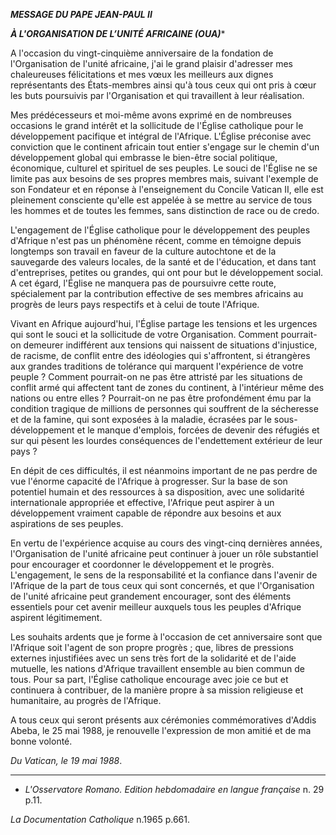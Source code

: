 ***MESSAGE DU PAPE JEAN-PAUL II***

***À L'ORGANISATION DE L’UNITÉ AFRICAINE (OUA)****

A l'occasion du vingt-cinquième anniversaire de la fondation de l'Organisation de l'unité africaine, j'ai le grand plaisir d'adresser mes chaleureuses félicitations et mes vœux les meilleurs aux dignes représentants des États-membres ainsi qu'à tous ceux qui ont pris à cœur les buts poursuivis par l'Organisation et qui travaillent à leur réalisation.

Mes prédécesseurs et moi-même avons exprimé en de nombreuses occasions le grand intérêt et la sollicitude de l'Église catholique pour le développement pacifique et intégral de l'Afrique. L'Église préconise avec conviction que le continent africain tout entier s'engage sur le chemin d'un développement global qui embrasse le bien-être social politique, économique, culturel et spirituel de ses peuples. Le souci de l'Église ne se limite pas aux besoins de ses propres membres mais, suivant l'exemple de son Fondateur et en réponse à l'enseignement du Concile Vatican II, elle est pleinement consciente qu'elle est appelée à se mettre au service de tous les hommes et de toutes les femmes, sans distinction de race ou de credo.

L'engagement de l'Église catholique pour le développement des peuples d'Afrique n'est pas un phénomène récent, comme en témoigne depuis longtemps son travail en faveur de la culture autochtone et de la sauvegarde des valeurs locales, de la santé et de l'éducation, et dans tant d'entreprises, petites ou grandes, qui ont pour but le développement social. A cet égard, l'Église ne manquera pas de poursuivre cette route, spécialement par la contribution effective de ses membres africains au progrès de leurs pays respectifs et à celui de toute l'Afrique.

Vivant en Afrique aujourd'hui, l'Église partage les tensions et les urgences qui sont le souci et la sollicitude de votre Organisation. Comment pourrait-on demeurer indifférent aux tensions qui naissent de situations d'injustice, de racisme, de conflit entre des idéologies qui s'affrontent, si étrangères aux grandes traditions de tolérance qui marquent l'expérience de votre peuple ? Comment pourrait-on ne pas être attristé par les situations de conflit armé qui affectent tant de zones du continent, à l'intérieur même des nations ou entre elles ? Pourrait-on ne pas être profondément ému par la condition tragique de millions de personnes qui souffrent de la sécheresse et de la famine, qui sont exposées à la maladie, écrasées par le sous-développement et le manque d'emplois, forcées de devenir des réfugiés et sur qui pèsent les lourdes conséquences de l'endettement extérieur de leur pays ?

En dépit de ces difficultés, il est néanmoins important de ne pas perdre de vue l'énorme capacité de l'Afrique à progresser. Sur la base de son potentiel humain et des ressources à sa disposition, avec une solidarité internationale appro­priée et effective, l'Afrique peut aspirer à un développement vraiment capable de répondre aux besoins et aux aspirations de ses peuples.

En vertu de l'expérience acquise au cours des vingt-cinq dernières années, l'Organisation de l'unité africaine peut continuer à jouer un rôle substantiel pour encourager et coordonner le développement et le progrès. L'engagement, le sens de la responsabilité et la confiance dans l'avenir de l'Afrique de la part de tous ceux qui sont concernés, et que l'Organisation de l'unité africaine peut grandement encourager, sont des éléments essentiels pour cet avenir meilleur auxquels tous les peuples d'Afrique aspirent légitimement.

Les souhaits ardents que je forme à l'occasion de cet anniversaire sont que l'Afrique soit l'agent de son propre progrès ; que, libres de pressions externes injustifiées avec un sens très fort de la solidarité et de l'aide mutuelle, les nations d'Afrique travaillent ensemble au bien commun de tous. Pour sa part, l'Église catholique encourage avec joie ce but et continuera à contribuer, de la manière propre à sa mission religieuse et humanitaire, au progrès de l'Afrique.

A tous ceux qui seront présents aux cérémonies commémoratives d'Addis Abeba, le 25 mai 1988, je renouvelle l'expression de mon amitié et de ma bonne volonté.

*Du Vatican, le 19 mai 1988*.

* * *

* *L'Osservatore Romano. Edition hebdomadaire en langue française* n. 29 p.11.

*La Documentation Catholique* n.1965 p.661.